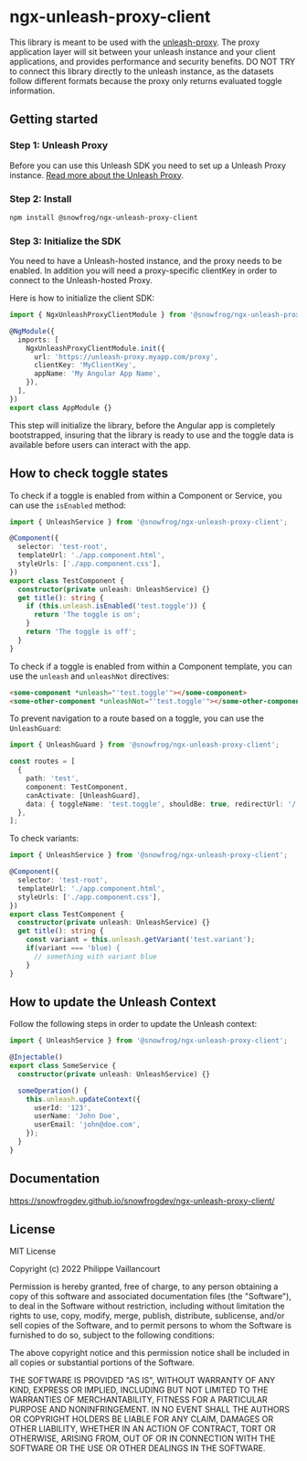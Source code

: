 # ngx-unleash-proxy-client

This library is meant to be used with the [unleash-proxy](https://github.com/Unleash/unleash-proxy). The proxy application layer will sit between your unleash instance and your client applications, and provides performance and security benefits. DO NOT TRY to connect this library directly to the unleash instance, as the datasets follow different formats because the proxy only returns evaluated toggle information.

## Getting started

### Step 1: Unleash Proxy

Before you can use this Unleash SDK you need to set up a Unleash Proxy instance. [Read more about the Unleash Proxy](https://docs.getunleash.io/sdks/unleash-proxy).

### Step 2: Install

```bash
npm install @snowfrog/ngx-unleash-proxy-client
```

### Step 3: Initialize the SDK

You need to have a Unleash-hosted instance, and the proxy needs to be enabled. In addition you will need a proxy-specific clientKey in order to connect to the Unleash-hosted Proxy.

Here is how to initialize the client SDK:

```typescript
import { NgxUnleashProxyClientModule } from '@snowfrog/ngx-unleash-proxy-client';

@NgModule({
  imports: [
    NgxUnleashProxyClientModule.init({
      url: 'https://unleash-proxy.myapp.com/proxy',
      clientKey: 'MyClientKey',
      appName: 'My Angular App Name',
    }),
  ],
})
export class AppModule {}
```

This step will initialize the library, before the Angular app is completely bootstrapped, insuring that
the library is ready to use and the toggle data is available before users can interact with the app.

## How to check toggle states

To check if a toggle is enabled from within a Component or Service, you can use the `isEnabled` method:

```typescript
import { UnleashService } from '@snowfrog/ngx-unleash-proxy-client';

@Component({
  selector: 'test-root',
  templateUrl: './app.component.html',
  styleUrls: ['./app.component.css'],
})
export class TestComponent {
  constructor(private unleash: UnleashService) {}
  get title(): string {
    if (this.unleash.isEnabled('test.toggle')) {
      return 'The toggle is on';
    }
    return 'The toggle is off';
  }
}
```

To check if a toggle is enabled from within a Component template, you can use the `unleash` and `unleashNot`
directives:

```html
<some-component *unleash="'test.toggle'"></some-component>
<some-other-component *unleashNot="'test.toggle'"></some-other-component>
```

To prevent navigation to a route based on a toggle, you can use the `UnleashGuard`:

```typescript
import { UnleashGuard } from '@snowfrog/ngx-unleash-proxy-client';

const routes = [
  {
    path: 'test',
    component: TestComponent,
    canActivate: [UnleashGuard],
    data: { toggleName: 'test.toggle', shouldBe: true, redirectUrl: '/' },
  },
];
```

To check variants:

```typescript
import { UnleashService } from '@snowfrog/ngx-unleash-proxy-client';

@Component({
  selector: 'test-root',
  templateUrl: './app.component.html',
  styleUrls: ['./app.component.css'],
})
export class TestComponent {
  constructor(private unleash: UnleashService) {}
  get title(): string {
    const variant = this.unleash.getVariant('test.variant');
    if(variant === 'blue) {
      // something with variant blue
    }
}
```

## How to update the Unleash Context

Follow the following steps in order to update the Unleash context:

```typescript
import { UnleashService } from '@snowfrog/ngx-unleash-proxy-client';

@Injectable()
export class SomeService {
  constructor(private unleash: UnleashService) {}

  someOperation() {
    this.unleash.updateContext({
      userId: '123',
      userName: 'John Doe',
      userEmail: 'john@doe.com',
    });
  }
}
```

## Documentation

https://snowfrogdev.github.io/snowfrogdev/ngx-unleash-proxy-client/

## License

MIT License

Copyright (c) 2022 Philippe Vaillancourt

Permission is hereby granted, free of charge, to any person obtaining a copy
of this software and associated documentation files (the "Software"), to deal
in the Software without restriction, including without limitation the rights
to use, copy, modify, merge, publish, distribute, sublicense, and/or sell
copies of the Software, and to permit persons to whom the Software is
furnished to do so, subject to the following conditions:

The above copyright notice and this permission notice shall be included in all
copies or substantial portions of the Software.

THE SOFTWARE IS PROVIDED "AS IS", WITHOUT WARRANTY OF ANY KIND, EXPRESS OR
IMPLIED, INCLUDING BUT NOT LIMITED TO THE WARRANTIES OF MERCHANTABILITY,
FITNESS FOR A PARTICULAR PURPOSE AND NONINFRINGEMENT. IN NO EVENT SHALL THE
AUTHORS OR COPYRIGHT HOLDERS BE LIABLE FOR ANY CLAIM, DAMAGES OR OTHER
LIABILITY, WHETHER IN AN ACTION OF CONTRACT, TORT OR OTHERWISE, ARISING FROM,
OUT OF OR IN CONNECTION WITH THE SOFTWARE OR THE USE OR OTHER DEALINGS IN THE
SOFTWARE.
